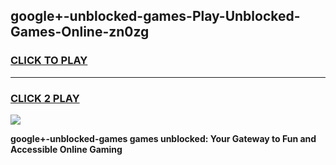 
## google+-unblocked-games-Play-Unblocked-Games-Online-zn0zg
<h3>
<a href="https://premium76.site?title=google+-unblocked-games&ref=25A">CLICK TO PLAY</a></h3>
<hr>

<h3>
<a href="https://premium76.site?title=google+-unblocked-games&ref=25A">CLICK 2 PLAY</a>
  
</h3>

<a href="https://premium76.site?title=google+-unblocked-games&ref=25A"><img src="https://clearcache.store/games.png"></a>


**google+-unblocked-games games unblocked: Your Gateway to Fun and Accessible Online Gaming**

